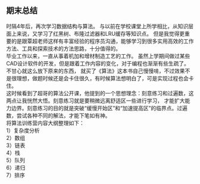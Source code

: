 ## 期末总结  
   时隔4年后，再次学习数据结构与算法。
   与以前在学校课堂上所学相比，从知识层面上来说，又学习了红黑树、布隆过滤器和LRU缓存等知识点。
   但是我觉得更重要的是跟覃超老师这样有丰富经验的程序员沟通，能够学习到很多实用高效的工作方法、工具和探索技术的方法思路，十分值得的。  
   毕业工作以来，一直从事着机加和增材制造工艺的工作。
   虽然上学期间做过某些CAD设计软件的开发，但是跟着工作内容的变化，对于编程也渐渐有些生疏了。不甘心就这么放下原来的东西，
   就买了《算法》这本书自己慢慢啃，不过效果不是很理想，做题时候还是会卡住很久，有时候算法想明白了，可是实现过程也会卡住。  
   这时候看到了超哥的算法公开课，他提到的一个思想理念：刻意练习和过遍数，这两点让我恍然大悟。刻意练习就是要稍微远离舒适区一些进行学习，
   才能扩大能力边界。刻意练习的目的就是突破“缓慢开始区”和“加速提高区”的临界点。过遍数，尝试各种不同的解法，才能下笔如有神。  
   将算法训练营内容大纲整理如下：  
   1）复杂度分析  
   2）数组  
   3）链表  
   4）栈  
   5）队列  
   6）递归  
   7）排序  
   
   